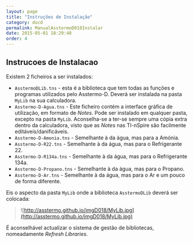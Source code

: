 ```yaml
---
layout: page
title: "Instruções de Instalação"
category: docd
permalink: ManualAsstermoD018Instalar
date: 2015-05-01 18:29:40
order: 4
---
```


## Instrucoes de Instalacao
Existem 2 ficheiros a ser instalados:

  * `AsstermoDLib.tns` - esta é a biblioteca que tem todas as funções e programas utilizados pelo Asstermo-D. Deverá ser instalada na pasta `MyLib` na sua calculadora.
  * `Asstermo-D-Agua.tns` - Este ficheiro contém a interface gráfica de utilização, em formato de _Notes_. Pode ser instalado em qualquer pasta, excepto na pasta `MyLib`. Aconselha-se a ter-se sempre uma cópia extra dentro da calculadora, visto que as _Notes_ nas TI-nSpire são facilmente editáveis/danificáveis.
  * `Asstermo-D-Amonia.tns` - Semelhante à da água, mas para a Amónia.
  * `Asstermo-D-R22.tns` - Semelhante à da água, mas para o Refrigerante 22.
  * `Asstermo-D-R134a.tns` - Semelhante à da água, mas para o Refrigerante 134a.
  * `Asstermo-D-Propano.tns` - Semelhante à da água, mas para o Propano.
  * `Asstermo-D-Ar.tns` - Semelhante à da água, mas para o Ar e um pouco de forma diferente.

Eis o aspecto da pasta `MyLib` onde a biblioteca `AsstermoDLib` deverá ser colocada:

> ![http://asstermo.github.io/imgD018/MyLib.jpg](http://asstermo.github.io/imgD018/MyLib.jpg)

É aconselhável actualizar o sistema de gestão de bibliotecas, nomeadamente _Refresh Libraries_.
